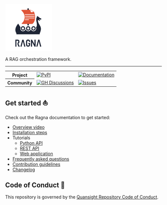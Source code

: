 <!-- Logo: Original in light background and white-logo in dark background -->
<picture>
    <source media="(prefers-color-scheme: dark)" srcset="https://raw.githubusercontent.com/Quansight/ragna/main/docs/assets/brand/logo-lockup-vertical/logo-lockup-vertical-white.png">
    <img src="https://raw.githubusercontent.com/Quansight/ragna/main/docs/assets/brand/logo-lockup-vertical/logo-lockup-vertical.png" alt="Ragna logo" width=30%/>
</picture>

A RAG orchestration framework.

---

<!-- Badge table with useful links -->
<table>
<tr>
    <th>Project</th>
    <td>
        <a href="https://pypi.org/project/Ragna/">
            <img src="https://img.shields.io/pypi/v/ragna?colorA=1F2636&colorB=DF5538"
         alt="PyPI" />
        </a>
    </td>
    <td>
        <a href="https://ragna.chat">
            <img src="https://img.shields.io/badge/documentation-ragna.chat-gray.svg?colorA=1F2636&colorB=DF5538"
         alt="Documentation" />
        </a>
    </td>
</tr>
<tr>
    <th>Community</th>
    <td>
        <a href="https://github.com/Quansight.ragna/discussions">
            <img src="https://img.shields.io/badge/support-GitHub_discussions-gray.svg?colorA=1F2636&colorB=3C8D89"
         alt="GH Discussions" />
        </a>
    </td>
    <td>
        <a href="https://github.com/Quansight.ragna/issues/new/choose/">
            <img src="https://img.shields.io/badge/bugs/features-GitHub_issues-gray.svg?colorA=1F2636&colorB=3C8D89"
         alt="Issues" />
        </a>
    </td>
</tr>
<tr>
</tr>
</table>

## Get started ⛵️

<!-- Link to documentation pages to avoid keeping README + Docs in sync -->

Check out the Ragna documentation to get started:

- [Overview video](https://youtu.be/xuNnjFS1XqQ?si=AssQq_1CF2o1jv3M)
- [Installation steps](https://ragna.chat/en/stable/install/)
- Tutorials
  - [Python API](https://ragna.chat/en/stable/tutorials/python-api/)
  - [REST API](https://ragna.chat/en/stable/tutorials/rest-api/)
  - [Web application](https://ragna.chat/en/stable/tutorials/web-app/)
- [Frequently asked questions](https://ragna.chat/en/stable/references/faq/)
- [Contribution guidelines](https://ragna.chat/en/stable/community/contribute/)
- [Changelog](https://ragna.chat/en/stable/references/changelog/)

## Code of Conduct 📜

This repository is governed by the
[Quansight Repository Code of Conduct](https://github.com/Quansight/.github/blob/master/CODE_OF_CONDUCT.md).
